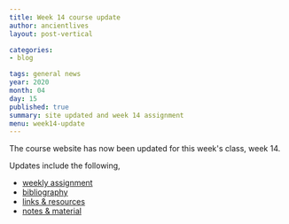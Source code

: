 ```yaml
---
title: Week 14 course update
author: ancientlives
layout: post-vertical

categories:
- blog

tags: general news
year: 2020
month: 04
day: 15
published: true
summary: site updated and week 14 assignment
menu: week14-update
---
```


The course website has now been updated for this week's class, week 14.

Updates include the following,

* [weekly assignment](/weekly_assignment)
* [bibliography](/bibliography)
* [links & resources](/links)
* [notes & material](/notes)
